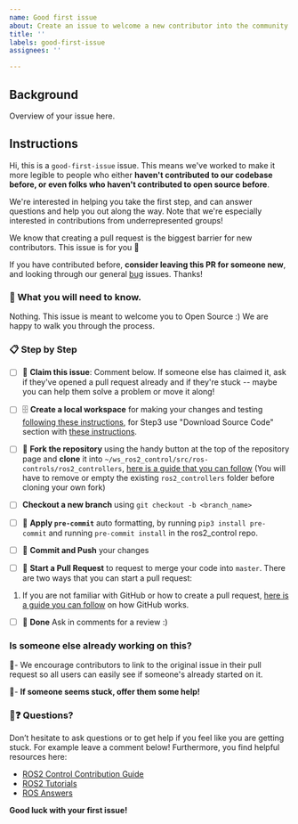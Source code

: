 ```yaml
---
name: Good first issue
about: Create an issue to welcome a new contributor into the community.
title: ''
labels: good-first-issue
assignees: ''

---
```


## Background

Overview of your issue here.

## Instructions
Hi, this is a `good-first-issue` issue. This means we've worked to make it more legible to people who either **haven't contributed to our codebase before, or even folks who haven't contributed to open source before**.

We're interested in helping you take the first step, and can answer questions and help you out along the way. Note that we're especially interested in contributions from underrepresented groups!

We know that creating a pull request is the biggest barrier for new contributors. This issue is for you 💝

If you have contributed before, **consider leaving this PR for someone new**, and looking through our general [bug](https://github.com/ros-controls/ros2_controllers/labels/bug) issues. Thanks!

### 🤔 What you will need to know.

Nothing. This issue is meant to welcome you to Open Source :) We are happy to walk you through the process.

### 📋 Step by Step

- [ ] 🙋 **Claim this issue**: Comment below. If someone else has claimed it, ask if they've opened a pull request already and if they're stuck -- maybe you can help them solve a problem or move it along!

- [ ] 🗄️ **Create a local workspace** for making your changes and testing [following these instructions](https://docs.ros.org/en/rolling/Tutorials/Workspace/Creating-A-Workspace.html), for Step3 use "Download Source Code" section with [these instructions](https://control.ros.org/master/doc/getting_started/getting_started.html#building-from-source).

- [ ] 🍴 **Fork the repository** using the handy button at the top of the repository page and **clone** it into `~/ws_ros2_control/src/ros-controls/ros2_controllers`, [here is a guide that you can follow](https://guides.github.com/activities/forking/) (You will have to remove or empty the existing `ros2_controllers` folder before cloning your own fork)

- [ ] **Checkout a new branch** using `git checkout -b <branch_name>`

- [ ] 🤖 **Apply `pre-commit`** auto formatting, by running `pip3 install pre-commit` and running `pre-commit install` in the ros2_control repo.

- [ ] 💾 **Commit and Push** your changes

- [ ] 🔀 **Start a Pull Request** to request to merge your code into `master`. There are two ways that you can start a pull request:
1. If you are not familiar with GitHub or how to create a pull request, [here is a guide you can follow](https://guides.github.com/activities/hello-world/) on how GitHub works.

- [ ] 🏁 **Done** Ask in comments for a review :)

### Is someone else already working on this?

🔗- We encourage contributors to link to the original issue in their pull request so all users can easily see if someone's already started on it.

👥- **If someone seems stuck, offer them some help!**

### 🤔❓ Questions?

Don’t hesitate to ask questions or to get help if you feel like you are getting stuck. For example leave a comment below!
Furthermore, you find helpful resources here:
* [ROS2 Control Contribution Guide](https://control.ros.org/master/doc/contributing/contributing.html)
* [ROS2 Tutorials](https://docs.ros.org/en/rolling/Tutorials.html)
* [ROS Answers](https://answers.ros.org/questions/)

**Good luck with your first issue!**
